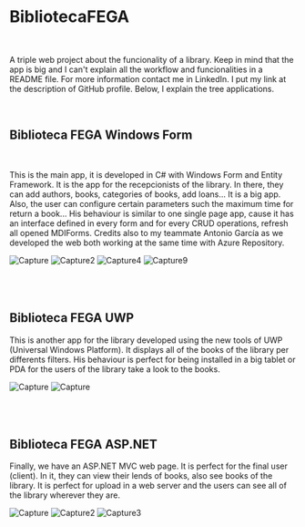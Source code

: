 # BibliotecaFEGA
<br/>
<p>A triple web project about the funcionality of a library. Keep in mind that the app is big and I can't explain all the workflow and funcionalities in a README file. For more information contact me in LinkedIn. I put my link at the description of GitHub profile. Below, I explain the tree applications.</p>
<br/>
<h2>Biblioteca FEGA Windows Form</h2>
<br/>
<p>This is the main app, it is developed in C# with Windows Form and Entity Framework. It is the app for the recepcionists of the library. In there, they can add authors, books, categories of books, add loans... It is a big app. Also, the user can configure certain parameters such the maximum time for return a book... His behaviour is similar to one single page app, cause it has an interface defined in every form and for every CRUD operations, refresh all opened MDIForms. Credits also to my teammate Antonio García as we developed the web both working at the same time with Azure Repository.</p>
<img src="https://i.ibb.co/C19f5Sh/Capture.jpg" alt="Capture" border="0">
<img src="https://i.ibb.co/4jC2tqf/Capture2.jpg" alt="Capture2" border="0">
<img src="https://i.ibb.co/2spThR8/Capture4.jpg" alt="Capture4" border="0">
<img src="https://i.ibb.co/XFc4nQG/Capture9.jpg" alt="Capture9" border="0">
<br/>
<br/>
<br/>
<br/>
<h2>Biblioteca FEGA UWP</h2>
<p>This is another app for the library developed using the new tools of UWP (Universal Windows Platform). It displays all of the books of the library per differents filters. His behaviour is perfect for being installed in a big tablet or PDA for the users of the library take a look to the books.</p>
<img src="https://i.ibb.co/XyGjVyq/Capture.jpg" alt="Capture" border="0">
<img src="https://i.ibb.co/CBGhDdz/Capture.jpg" alt="Capture" border="0">
<br/>
<br/>
<br/>
<br/>
<h2>Biblioteca FEGA ASP.NET</h2>
<p>Finally, we have an ASP.NET MVC web page. It is perfect for the final user (client). In it, they can view their lends of books, also see books of the library. It is perfect for upload in a web server and the users can see all of the library wherever they are.</p>
<img src="https://i.ibb.co/WFhXJRG/Capture.jpg" alt="Capture" border="0">
<img src="https://i.ibb.co/0r8LH6Y/Capture2.jpg" alt="Capture2" border="0">
<img src="https://i.ibb.co/Jy5cnwB/Capture3.jpg" alt="Capture3" border="0">
